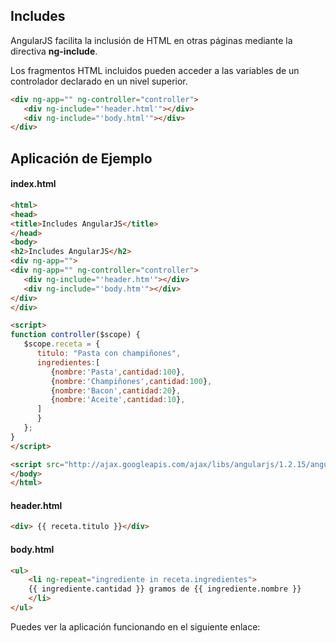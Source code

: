 ## Includes ##
AngularJS facilita la inclusión de HTML en otras páginas mediante la directiva **ng-include**.

Los fragmentos HTML incluidos pueden acceder a las variables de un controlador declarado en un nivel superior.
```HTML
<div ng-app="" ng-controller="controller">
   <div ng-include="'header.html'"></div>
   <div ng-include="'body.html'"></div>
</div>
````

## Aplicación de Ejemplo ##
#### index.html ####
```HTML
<html>
<head>
<title>Includes AngularJS</title>
</head>
<body>
<h2>Includes AngularJS</h2>
<div ng-app="">
<div ng-app="" ng-controller="controller">
   <div ng-include="'header.htm'"></div>
   <div ng-include="'body.htm'"></div>
</div>
</div>

<script>
function controller($scope) {
   $scope.receta = {
      titulo: "Pasta con champiñones",
      ingredientes:[
         {nombre:'Pasta',cantidad:100},
         {nombre:'Champiñones',cantidad:100},
         {nombre:'Bacon',cantidad:20},
         {nombre:'Aceite',cantidad:10},
      ]
      }
   };
}
</script>

<script src="http://ajax.googleapis.com/ajax/libs/angularjs/1.2.15/angular.min.js"></script>
</body>
</html>
```

#### header.html ####
```HTML
<div> {{ receta.titulo }}</div>
```

#### body.html ####
```HTML
<ul>
	<li ng-repeat="ingrediente in receta.ingredientes">
   	{{ ingrediente.cantidad }} gramos de {{ ingrediente.nombre }}
	</li>
</ul>
```
Puedes ver la aplicación funcionando en el siguiente enlace: